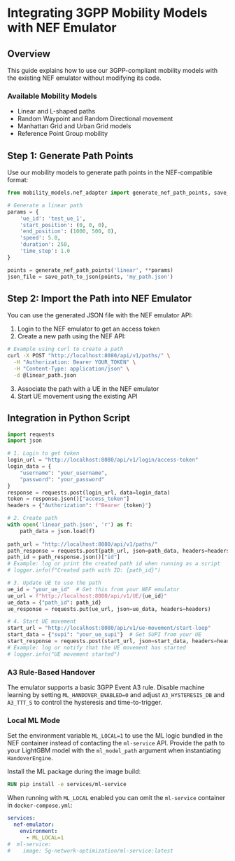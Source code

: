 # Integrating 3GPP Mobility Models with NEF Emulator

## Overview

This guide explains how to use our 3GPP-compliant mobility models with the existing NEF emulator without modifying its code.

### Available Mobility Models
- Linear and L-shaped paths
- Random Waypoint and Random Directional movement
- Manhattan Grid and Urban Grid models
- Reference Point Group mobility

## Step 1: Generate Path Points

Use our mobility models to generate path points in the NEF-compatible format:

```python
from mobility_models.nef_adapter import generate_nef_path_points, save_path_to_json

# Generate a linear path
params = {
    'ue_id': 'test_ue_1',
    'start_position': (0, 0, 0),
    'end_position': (1000, 500, 0),
    'speed': 5.0,
    'duration': 250,
    'time_step': 1.0
}

points = generate_nef_path_points('linear', **params)
json_file = save_path_to_json(points, 'my_path.json')
```

## Step 2: Import the Path into NEF Emulator

You can use the generated JSON file with the NEF emulator API:

1. Login to the NEF emulator to get an access token
2. Create a new path using the NEF API:

```bash
# Example using curl to create a path
curl -X POST "http://localhost:8080/api/v1/paths/" \
  -H "Authorization: Bearer YOUR_TOKEN" \
  -H "Content-Type: application/json" \
  -d @linear_path.json
```

3. Associate the path with a UE in the NEF emulator
4. Start UE movement using the existing API

## Integration in Python Script

```python
import requests
import json

# 1. Login to get token
login_url = "http://localhost:8080/api/v1/login/access-token"
login_data = {
    "username": "your_username",
    "password": "your_password"
}
response = requests.post(login_url, data=login_data)
token = response.json()["access_token"]
headers = {"Authorization": f"Bearer {token}"}

# 2. Create path
with open('linear_path.json', 'r') as f:
    path_data = json.load(f)
    
path_url = "http://localhost:8080/api/v1/paths/"
path_response = requests.post(path_url, json=path_data, headers=headers)
path_id = path_response.json()["id"]
# Example: log or print the created path id when running as a script
# logger.info(f"Created path with ID: {path_id}")

# 3. Update UE to use the path
ue_id = "your_ue_id"  # Get this from your NEF emulator
ue_url = f"http://localhost:8080/api/v1/UE/{ue_id}"
ue_data = {"path_id": path_id}
ue_response = requests.put(ue_url, json=ue_data, headers=headers)

# 4. Start UE movement
start_url = "http://localhost:8080/api/v1/ue-movement/start-loop"
start_data = {"supi": "your_ue_supi"}  # Get SUPI from your UE
start_response = requests.post(start_url, json=start_data, headers=headers)
# Example: log or notify that the UE movement has started
# logger.info("UE movement started")
```

### A3 Rule-Based Handover
The emulator supports a basic 3GPP Event A3 rule. Disable machine learning by
setting `ML_HANDOVER_ENABLED=0` and adjust `A3_HYSTERESIS_DB` and `A3_TTT_S` to
control the hysteresis and time-to-trigger.

### Local ML Mode

Set the environment variable `ML_LOCAL=1` to use the ML logic bundled in the
NEF container instead of contacting the `ml-service` API. Provide the path to
your LightGBM model with the `ml_model_path` argument when instantiating
`HandoverEngine`.

Install the ML package during the image build:

```Dockerfile
RUN pip install -e services/ml-service
```

When running with `ML_LOCAL` enabled you can omit the `ml-service` container in
`docker-compose.yml`:

```yaml
services:
  nef-emulator:
    environment:
      - ML_LOCAL=1
#  ml-service:
#    image: 5g-network-optimization/ml-service:latest
```

